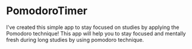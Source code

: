 # PomodoroTimer
I've created this simple app to stay focused on studies by applying the Pomodoro technique!
This app will help you to stay focused and mentally fresh during long studies by using pomodoro technique.
